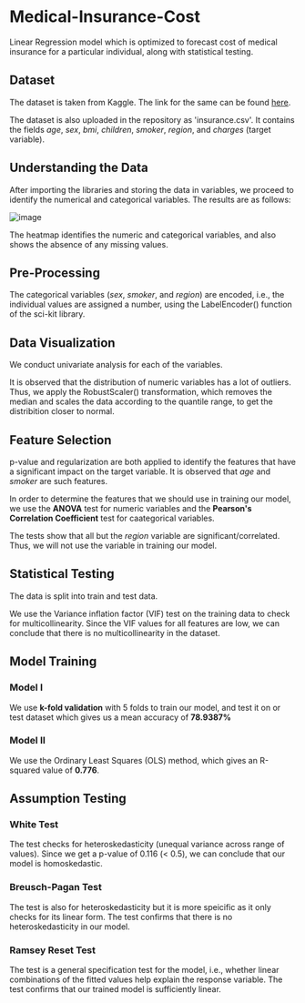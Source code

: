 # Medical-Insurance-Cost
Linear Regression model which is optimized to forecast cost of medical insurance for a particular individual, along with statistical testing.

## Dataset
The dataset is taken from Kaggle. The link for the same can be found [here](https://www.kaggle.com/mirichoi0218/insurance).

The dataset is also uploaded in the repository as 'insurance.csv'. It contains the fields _age_, _sex_, _bmi_, _children_, _smoker_, _region_, and _charges_ (target variable).

## Understanding the Data 
After importing the libraries and storing the data in variables, we proceed to identify the numerical and categorical variables. The results are as follows:

![image](https://user-images.githubusercontent.com/59526423/122636153-58376880-d105-11eb-8ecd-d3c50555953b.png)

The heatmap identifies the numeric and categorical variables, and also shows the absence of any missing values.

## Pre-Processing
The categorical variables (_sex_, _smoker_, and _region_) are encoded, i.e., the individual values are assigned a number, using the LabelEncoder() function of the sci-kit library.   

## Data Visualization
We conduct univariate analysis for each of the variables. 

It is observed that the distribution of numeric variables has a lot of outliers. Thus, we apply the RobustScaler() transformation, which removes the median and scales the data according to the quantile range, to get the distribition closer to normal. 

## Feature Selection
p-value and regularization are both applied to identify the features that have a significant impact on the target variable. It is observed that _age_ and _smoker_ are such features.

In order to determine the features that we should use in training our model, we use the **ANOVA** test for numeric variables and the **Pearson's Correlation Coefficient** test for caategorical variables.

The tests show that all but the _region_ variable are significant/correlated. Thus, we will not use the variable in training our model.

## Statistical Testing 
The data is split into train and test data. 

We use the Variance inflation factor (VIF) test on the training data to check for multicollinearity. Since the VIF values for all features are low, we can conclude that there is no multicollinearity in the dataset.

## Model Training

### Model I
We use **k-fold validation** with 5 folds to train our model, and test it on or test dataset which gives us a mean accuracy of **78.9387%**

### Model II
We use the Ordinary Least Squares (OLS) method, which gives an R-squared value of **0.776**. 

## Assumption Testing
### White Test
The test checks for heteroskedasticity (unequal variance across range of values). Since we get a p-value of 0.116 (< 0.5), we can conclude that our model is homoskedastic.

### Breusch-Pagan Test
The test is also for heteroskedasticity but it is more speicific as it only checks for its linear form. The test confirms that there is no heteroskedasticity in our model.

### Ramsey Reset Test
The test is a general specification test for the model, i.e., whether linear combinations of the fitted values help explain the response variable. The test confirms that our trained model is sufficiently linear.

